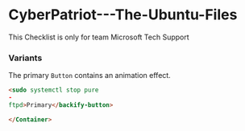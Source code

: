 # CyberPatriot---The-Ubuntu-Files

This Checklist is only for team Microsoft Tech Support<Container>
 
  
  ### Variants

  The primary `Button` contains an animation effect.

  ~~~html eval
  <sudo systemctl stop pure
-
ftpd>Primary</backify-button>

</Container>
